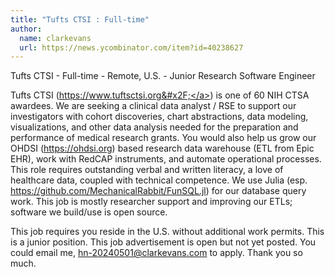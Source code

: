 ```yaml
---
title: "Tufts CTSI : Full-time"
author:
  name: clarkevans
  url: https://news.ycombinator.com/item?id=40238627
---
```

Tufts CTSI - Full-time - Remote, U.S. - Junior Research Software Engineer

Tufts CTSI (<a href="https:&#x2F;&#x2F;www.tuftsctsi.org&#x2F;" rel="nofollow">https:&#x2F;&#x2F;www.tuftsctsi.org&#x2F;</a>) is one of 60 NIH CTSA awardees. We are seeking a clinical data analyst &#x2F; RSE to support our investigators with cohort discoveries, chart abstractions, data modeling, visualizations, and other data analysis needed for the preparation and performance of medical research grants. You would also help us grow our OHDSI (<a href="https:&#x2F;&#x2F;ohdsi.org" rel="nofollow">https:&#x2F;&#x2F;ohdsi.org</a>) based research data warehouse (ETL from Epic EHR), work with RedCAP instruments, and automate operational processes. This role requires outstanding verbal and written literacy, a love of healthcare data, coupled with technical competence. We use Julia (esp. <a href="https:&#x2F;&#x2F;github.com&#x2F;MechanicalRabbit&#x2F;FunSQL.jl">https:&#x2F;&#x2F;github.com&#x2F;MechanicalRabbit&#x2F;FunSQL.jl</a>) for our database query work. This job is mostly researcher support and improving our ETLs; software we build&#x2F;use is open source.

This job requires you reside in the U.S. without additional work permits. This is a junior position. This job advertisement is open but not yet posted. You could email me, hn-20240501@clarkevans.com to apply. Thank you so much.

